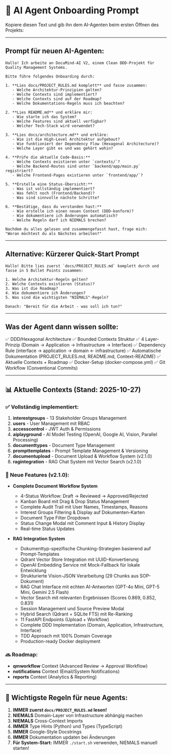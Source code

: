 # 🚀 AI Agent Onboarding Prompt

Kopiere diesen Text und gib ihn dem AI-Agenten beim ersten Öffnen des Projekts:

---

## Prompt für neuen AI-Agenten:

```
Hallo! Ich arbeite an DocuMind-AI V2, einem Clean DDD-Projekt für Quality Management Systems.

Bitte führe folgendes Onboarding durch:

1. **Lies docs/PROJECT_RULES.md komplett** und fasse zusammen:
   - Welche Architektur-Prinzipien gelten?
   - Welche Contexts sind implementiert?
   - Welche Contexts sind auf der Roadmap?
   - Welche Dokumentations-Regeln muss ich beachten?

2. **Lies README.md** und erkläre mir:
   - Wie starte ich das System?
   - Welche Features sind aktuell verfügbar?
   - Welcher Tech-Stack wird verwendet?

3. **Lies docs/architecture.md** und erkläre:
   - Wie ist die High-Level Architektur aufgebaut?
   - Wie funktioniert der Dependency Flow (Hexagonal Architecture)?
   - Welche Layer gibt es und was gehört wohin?

4. **Prüfe die aktuelle Code-Basis:**
   - Welche Contexts existieren unter `contexts/`?
   - Welche Backend-Routes sind unter `backend/app/main.py` registriert?
   - Welche Frontend-Pages existieren unter `frontend/app/`?

5. **Erstelle eine Status-Übersicht:**
   - Was ist vollständig implementiert?
   - Was fehlt noch (Frontend/Backend)?
   - Was sind sinnvolle nächste Schritte?

6. **Bestätige, dass du verstanden hast:**
   - Wie erstelle ich einen neuen Context (DDD-konform)?
   - Wie dokumentiere ich Änderungen automatisch?
   - Welche Regeln darf ich NIEMALS brechen?

Nachdem du alles gelesen und zusammengefasst hast, frage mich:
"Woran möchtest du als Nächstes arbeiten?"
```

---

## Alternative: Kürzerer Quick-Start Prompt

```
Hallo! Bitte lies zuerst `docs/PROJECT_RULES.md` komplett durch und fasse in 5 Bullet Points zusammen:

1. Welche Architektur-Regeln gelten?
2. Welche Contexts existieren (Status)?
3. Was ist die Roadmap?
4. Wie dokumentiere ich Änderungen?
5. Was sind die wichtigsten "NIEMALS"-Regeln?

Danach: "Bereit für die Arbeit - was soll ich tun?"
```

---

## Was der Agent dann wissen sollte:

✅ DDD/Hexagonal Architecture
✅ Bounded Contexts Struktur
✅ 4 Layer-Prinzip (Domain → Application → Infrastructure → Interface)
✅ Dependency Rule (interface → application → domain ← infrastructure)
✅ Automatische Dokumentation (PROJECT_RULES.md, README.md, Context-README)
✅ Aktuelle Contexts + Roadmap
✅ Docker-Setup (docker-compose.yml)
✅ Git Workflow (Conventional Commits)

---

## 📊 Aktuelle Contexts (Stand: 2025-10-27)

### ✅ Vollständig implementiert:
1. **interestgroups** - 13 Stakeholder Groups Management
2. **users** - User Management mit RBAC
3. **accesscontrol** - JWT Auth & Permissions
4. **aiplayground** - AI Model Testing (OpenAI, Google AI, Vision, Parallel Processing)
5. **documenttypes** - Document Type Management
6. **prompttemplates** - Prompt Template Management & Versioning
7. **documentupload** - Document Upload & Workflow System (v2.1.0)
8. **ragintegration** - RAG Chat System mit Vector Search (v2.1.0)

### 🎯 Neue Features (v2.1.0):
- **Complete Document Workflow System**
  - 4-Status Workflow: Draft → Reviewed → Approved/Rejected
  - Kanban Board mit Drag & Drop Status Management
  - Complete Audit Trail mit User Names, Timestamps, Reasons
  - Interest Groups Filtering & Display auf Dokumenten-Karten
  - Document Type Filter Dropdown
  - Status Change Modal mit Comment Input & History Display
  - Real-time Status Updates

- **RAG Integration System**
  - Dokumenttyp-spezifische Chunking-Strategien basierend auf Prompt-Templates
  - Qdrant Vector Store Integration mit UUID-Konvertierung
  - OpenAI Embedding Service mit Mock-Fallback für lokale Entwicklung
  - Strukturierte Vision-JSON Verarbeitung (29 Chunks aus SOP-Dokument)
  - RAG Chat Interface mit echten AI-Antworten (GPT-4o Mini, GPT-5 Mini, Gemini 2.5 Flash)
  - Vector Search mit relevanten Ergebnissen (Scores 0.869, 0.852, 0.831)
  - Session Management und Source Preview Modal
  - Hybrid Search (Qdrant + SQLite FTS) mit Re-Ranking
  - 11 FastAPI Endpoints (Upload + Workflow)
  - Complete DDD Implementation (Domain, Application, Infrastructure, Interface)
  - TDD Approach mit 100% Domain Coverage
  - Production-ready Docker deployment

### 🔜 Roadmap:
- **qmworkflow** Context (Advanced Review → Approval Workflow)
- **notifications** Context (Email/System Notifications)
- **reports** Context (Analytics & Reporting)

---

## 🎯 Wichtigste Regeln für neue Agents:

1. **IMMER zuerst `docs/PROJECT_RULES.md` lesen!**
2. **NIEMALS** Domain-Layer von Infrastructure abhängig machen
3. **NIEMALS** Cross-Context Imports
4. **IMMER** Type Hints (Python) und Types (TypeScript)
5. **IMMER** Google-Style Docstrings
6. **IMMER** Dokumentation updaten bei Änderungen
7. **Für System-Start:** IMMER `./start.sh` verwenden, NIEMALS manuell starten!
